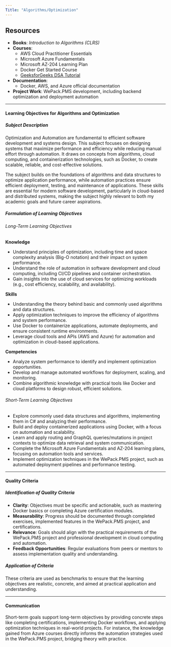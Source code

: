```yaml
---
Title: "Algorithms/Optimization"
---
```


## Resources

- **Books**: _Introduction to Algorithms (CLRS)_
- **Courses**:
    - AWS Cloud Practitioner Essentials
    - Microsoft Azure Fundamentals
    - Microsoft AZ-204 Learning Plan
    - Docker Get Started Course
    - [GeeksforGeeks DSA Tutorial](https://www.geeksforgeeks.org/dsa-tutorial-learn-data-structures-and-algorithms/)
- **Documentation**:
    - Docker, AWS, and Azure official documentation
- **Project Work**: WePack.PMS development, including backend optimization and deployment automation

---

#### Learning Objectives for Algorithms and Optimization

##### Subject Description

Optimization and Automation are fundamental to efficient software development and systems design. This subject focuses on designing systems that maximize performance and efficiency while reducing manual effort through automation. It draws on concepts from algorithms, cloud computing, and containerization technologies, such as Docker, to create scalable, reliable, and cost-effective solutions.

The subject builds on the foundations of algorithms and data structures to optimize application performance, while automation practices ensure efficient deployment, testing, and maintenance of applications. These skills are essential for modern software development, particularly in cloud-based and distributed systems, making the subject highly relevant to both my academic goals and future career aspirations.

##### Formulation of Learning Objectives

###### Long-Term Learning Objectives

**Knowledge**

- Understand principles of optimization, including time and space complexity analysis (Big-O notation) and their impact on system performance.
- Understand the role of automation in software development and cloud computing, including CI/CD pipelines and container orchestration.
- Gain insights into the use of cloud services for optimizing workloads (e.g., cost efficiency, scalability, and availability).

**Skills**

- Understanding the theory behind basic and commonly used algorithms and data structures.
- Apply optimization techniques to improve the efficiency of algorithms and system performance.
- Use Docker to containerize applications, automate deployments, and ensure consistent runtime environments.
- Leverage cloud tools and APIs (AWS and Azure) for automation and optimization in cloud-based applications.

**Competencies**

- Analyze system performance to identify and implement optimization opportunities.
- Develop and manage automated workflows for deployment, scaling, and monitoring.
- Combine algorithmic knowledge with practical tools like Docker and cloud platforms to design robust, efficient solutions.

###### Short-Term Learning Objectives

- Explore commonly used data structures and algorithms, implementing them in C# and analyzing their performance.
- Build and deploy containerized applications using Docker, with a focus on automation and scalability.
- Learn and apply routing and GraphQL queries/mutations in project contexts to optimize data retrieval and system communication.
- Complete the Microsoft Azure Fundamentals and AZ-204 learning plans, focusing on automation tools and services.
- Implement optimization techniques in the WePack.PMS project, such as automated deployment pipelines and performance testing.

---

#### Quality Criteria

##### Identification of Quality Criteria

- **Clarity**: Objectives must be specific and actionable, such as mastering Docker basics or completing Azure certification modules.
- **Measurability**: Progress should be documented through completed exercises, implemented features in the WePack.PMS project, and certifications.
- **Relevance**: Goals should align with the practical requirements of the WePack.PMS project and professional development in cloud computing and automation.
- **Feedback Opportunities**: Regular evaluations from peers or mentors to assess implementation quality and understanding.

##### Application of Criteria

These criteria are used as benchmarks to ensure that the learning objectives are realistic, concrete, and aimed at practical application and understanding.

---

#### Communication

Short-term goals support long-term objectives by providing concrete steps like completing certifications, implementing Docker workflows, and applying optimization techniques in real-world projects. For instance, the knowledge gained from Azure courses directly informs the automation strategies used in the WePack.PMS project, bridging theory with practice.

